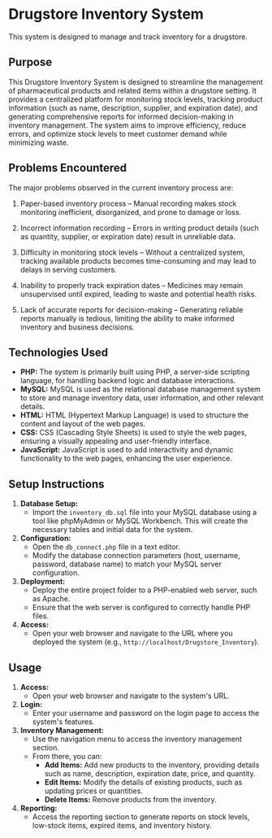 # Drugstore Inventory System

This system is designed to manage and track inventory for a drugstore.

## Purpose

This Drugstore Inventory System is designed to streamline the management of pharmaceutical products and related items within a drugstore setting. It provides a centralized platform for monitoring stock levels, tracking product information (such as name, description, supplier, and expiration date), and generating comprehensive reports for informed decision-making in inventory management. The system aims to improve efficiency, reduce errors, and optimize stock levels to meet customer demand while minimizing waste.

## Problems Encountered

The major problems observed in the current inventory process are:

1. Paper-based inventory process – Manual recording makes stock monitoring inefficient, disorganized, and prone to damage or loss.

2. Incorrect information recording – Errors in writing product details (such as quantity, supplier, or expiration date) result in unreliable data.

3. Difficulty in monitoring stock levels – Without a centralized system, tracking available products becomes time-consuming and may lead to delays in serving customers.

4. Inability to properly track expiration dates – Medicines may remain unsupervised until expired, leading to waste and potential health risks.

5. Lack of accurate reports for decision-making – Generating reliable reports manually is tedious, limiting the ability to make informed inventory and business decisions.

## Technologies Used

- **PHP:** The system is primarily built using PHP, a server-side scripting language, for handling backend logic and database interactions.
- **MySQL:** MySQL is used as the relational database management system to store and manage inventory data, user information, and other relevant details.
- **HTML:** HTML (Hypertext Markup Language) is used to structure the content and layout of the web pages.
- **CSS:** CSS (Cascading Style Sheets) is used to style the web pages, ensuring a visually appealing and user-friendly interface.
- **JavaScript:** JavaScript is used to add interactivity and dynamic functionality to the web pages, enhancing the user experience.

## Setup Instructions

1.  **Database Setup:**
    - Import the `inventory_db.sql` file into your MySQL database using a tool like phpMyAdmin or MySQL Workbench. This will create the necessary tables and initial data for the system.
2.  **Configuration:**
    - Open the `db_connect.php` file in a text editor.
    - Modify the database connection parameters (host, username, password, database name) to match your MySQL server configuration.
3.  **Deployment:**
    - Deploy the entire project folder to a PHP-enabled web server, such as Apache.
    - Ensure that the web server is configured to correctly handle PHP files.
4.  **Access:**
    - Open your web browser and navigate to the URL where you deployed the system (e.g., `http://localhost/Drugstore_Inventory`).

## Usage

1.  **Access:**
    - Open your web browser and navigate to the system's URL.
2.  **Login:**
    - Enter your username and password on the login page to access the system's features.
3.  **Inventory Management:**
    - Use the navigation menu to access the inventory management section.
    - From there, you can:
      - **Add Items:** Add new products to the inventory, providing details such as name, description, expiration date, price, and quantity.
      - **Edit Items:** Modify the details of existing products, such as updating prices or quantities.
      - **Delete Items:** Remove products from the inventory.
4.  **Reporting:**
    - Access the reporting section to generate reports on stock levels, low-stock items, expired items, and inventory history.

